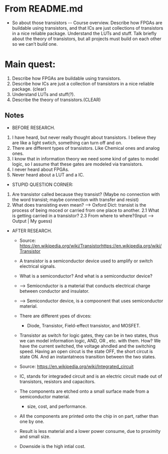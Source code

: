 # From README.md
- So about those transistors -- Course overview. Describe how FPGAs are buildable using transistors, and that ICs are just collections of transistors in a nice reliable package. Understand the LUTs and stuff. Talk briefly about the theory of transistors, but all projects must build on each other so we can’t build one.

# Main quest:
1. Describe how FPGAs are buildable using transistors.
2. Describe how ICs are just a collection of transistors in a nice reliable package. (clear)
3. Understand LUTs and stuff(?).
4. Describe the theory of transistors.(CLEAR)

## Notes
- BEFORE RESEARCH.
1. I have heard, but never really thought about transistors. I believe they are like a light swtich, something can turn off and on.
2. There are different types of transistors. Like Chemical ones and analog ones.
3. I know that in information theory we need some kind of gates to model logic, so I assume that these gates are modeled via transistors.
4. I never heard about FPGAs.
5. Never heard about a LUT and a IC.

- STUPID QUESTION CORNER:
1. Are transistor called because they transist?
(Maybe no connection with the word transist; maybe connection with transfer and resist)
2. What does transisting even mean?
--> Oxford Dict:
transist is the process of being moced or carried from one place to another.
2.1 What is getting carried in a transistor? 2.3 From where to where?(Input --> Output | My guess)

- AFTER RESEARCH.
  - Source: https://en.wikipedia.org/wiki/Transistorhttps://en.wikipedia.org/wiki/Transistor

  - A transistor is a semiconductor device used to amplify or switch electrical signals.
  - What is a semiconductor? And what is a semiconductor device?
  - --> Semiocnductor is a material that conducts electrical charge between conductor and insulator.
  - --> Semiconductor device, is a compoonent that uses semiconductor material.
  - There are  different ypes of divces:
    - Diode, Transistor,  Field-effect transistor, and MOSFET.
  - Transistor as switch for logic gates, they can be in two states, thus we can model information logic, AND, OR , etc. with them. How? We have the current switched, the voltage ahndled and the switching speed. Having an open circut is the state OFF, the short circut is state ON. And an instantatneos transition between the two states.
  - Source: https://en.wikipedia.org/wiki/Integrated_circuit
  - IC, stands for integraded circuit and is an electric circuit made out of transistors, resistors and capacitors.
  - The components are etched onto a small surface made from a semiconductor material.
    - size, cost, and performance.
  - All the components are printed onto the chip in on part, rather than one by one.
  - Result is less material and a lower power consume, due to proximity and small size.
  - Downside is the high intial cost.